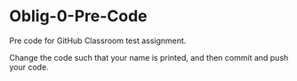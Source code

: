 # Oblig-0-Pre-Code

Pre code for GitHub Classroom test assignment.

Change the code such that your name is printed, and then commit and push your code.
